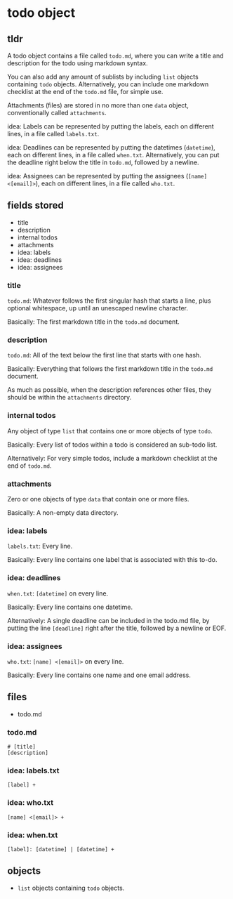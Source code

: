 # todo object
## tldr
A todo object contains a file called `todo.md`, where you can write a title
and description for the todo using markdown syntax.

You can also add any amount of sublists by including `list` objects containing
`todo` objects. Alternatively, you can include one markdown checklist at the
end of the `todo.md` file, for simple use.

Attachments (files) are stored in no more than one `data` object,
conventionally called `attachments`.

idea: Labels can be represented by putting the labels, each on different lines,
in a file called `labels.txt`.

idea: Deadlines can be represented by putting the datetimes
(`datetime`), each on different lines, in a file called `when.txt`.
Alternatively, you can put the deadline right below the title in `todo.md`,
followed by a newline.

idea: Assignees can be represented by putting the assignees
(`[name] <[email]>`), each on different lines, in a file called `who.txt`.

## fields stored
- title
- description
- internal todos
- attachments
- idea: labels
- idea: deadlines
- idea: assignees

### title
`todo.md`:
Whatever follows the first singular hash that starts a line,
plus optional whitespace, up until an unescaped newline character.

Basically: The first markdown title in the `todo.md` document.

### description
`todo.md`:
All of the text below the first line that starts with one hash.

Basically: Everything that follows the first markdown title in the `todo.md`
document.

As much as possible, when the description references other files, they should
be within the `attachments` directory.

### internal todos
Any object of type `list` that contains one or more objects of type `todo`.

Basically: Every list of todos within a todo is considered an sub-todo list.

Alternatively: For very simple todos, include a markdown checklist at the end
of `todo.md`.

### attachments
Zero or one objects of type `data` that contain one or more files.

Basically: A non-empty data directory.

### idea: labels
`labels.txt`: Every line.

Basically: Every line contains one label that is associated with this to-do.

### idea: deadlines
`when.txt`: `[datetime]` on every line.

Basically: Every line contains one datetime.

Alternatively: A single deadline can be included in the todo.md file, by
putting the line `[deadline]` right after the title, followed by a newline or
EOF.

### idea: assignees
`who.txt`: `[name] <[email]>` on every line.

Basically: Every line contains one name and one email address.

## files
- todo.md

### todo.md
```
# [title]
[description]
```

### idea: labels.txt
```
[label] +
```

### idea: who.txt
```
[name] <[email]> +
```

### idea: when.txt
```
[label]: [datetime] | [datetime] +
```

## objects
- `list` objects containing `todo` objects.
